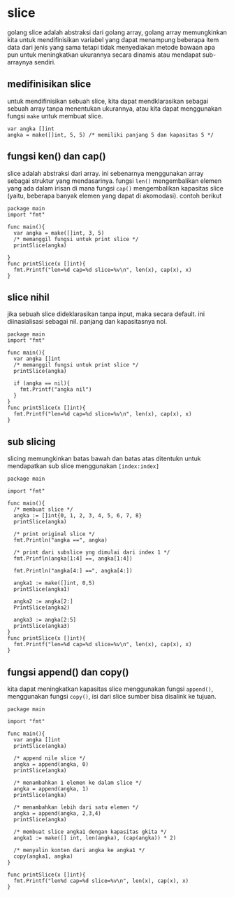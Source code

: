 # slice

golang slice adalah abstraksi dari golang array, golang array memungkinkan kita untuk mendifinisikan variabel yang dapat menampung beberapa item data dari jenis yang sama tetapi tidak menyediakan metode bawaan apa pun untuk meningkatkan ukurannya secara dinamis atau mendapat sub-arraynya sendiri.

## medifinisikan slice

untuk mendifinisikan sebuah slice, kita dapat mendklarasikan sebagai sebuah array tanpa menentukan ukurannya, atau kita dapat menggunakan fungsi ``make`` untuk membuat slice.

```golang
var angka []int
angka = make([]int, 5, 5) /* memiliki panjang 5 dan kapasitas 5 */
```

## fungsi ken() dan cap()

slice adalah abstraksi dari array. ini sebenarnya menggunakan array sebagai struktur yang mendasarinya. fungsi ``len()`` mengembalikan elemen yang ada dalam irisan di mana fungsi ``cap()`` mengembalikan kapasitas slice (yaitu, beberapa banyak elemen yang dapat di akomodasi). contoh berikut

```golang
package main
import "fmt"

func main(){
  var angka = make([]int, 3, 5)
  /* memanggil fungsi untuk print slice */
  printSlice(angka)

}
func printSlice(x []int){
  fmt.Printf("len=%d cap=%d slice=%v\n", len(x), cap(x), x)
}
```

## slice nihil

jika sebuah slice dideklarasikan tanpa input, maka secara default. ini diinasialisasi sebagai nil. panjang dan kapasitasnya nol.

```golang
package main
import "fmt"

func main(){
  var angka []int
  /* memanggil fungsi untuk print slice */
  printSlice(angka)

  if (angka == nil){
    fmt.Printf("angka nil")
  }
}
func printSlice(x []int){
  fmt.Printf("len=%d cap=%d slice=%v\n", len(x), cap(x), x)
}
```

## sub slicing

slicing memungkinkan batas bawah dan batas atas ditentukn untuk mendapatkan sub slice menggunakan ``[index:index]``

```golang
package main

import "fmt"

func main(){
  /* membuat slice */
  angka := []int{0, 1, 2, 3, 4, 5, 6, 7, 8}
  printSlice(angka)

  /* print original slice */
  fmt.Println("angka ==", angka)
  
  /* print dari subslice yng dimulai dari index 1 */
  fmt.Prinfln(angka[1:4] ==, angka[1:4])

  fmt.Println("angka[4:] ==", angka[4:])

  angka1 := make([]int, 0,5)
  printSlice(angka1)

  angka2 := angka[2:]
  PrintSlice(angka2)

  angka3 := angka[2:5]
  printSlice(angka3)
}
func printSlice(x []int){
  fmt.Printf("len=%d cap=%d slice=%v\n", len(x), cap(x), x)
}
```

## fungsi append() dan copy()

kita dapat meningkatkan kapasitas slice menggunakan fungsi ``append()``, menggunakan fungsi ``copy()``, isi dari slice sumber bisa disalink ke tujuan.

```golang
package main

import "fmt"

func main(){
  var angka []int
  printSlice(angka)

  /* append nile slice */
  angka = append(angka, 0)
  printSlice(angka)

  /* menambahkan 1 elemen ke dalam slice */
  angka = append(angka, 1)
  printSlice(angka)

  /* menambahkan lebih dari satu elemen */
  angka = append(angka, 2,3,4)
  printSlice(angka)
  
  /* membuat slice angka1 dengan kapasitas gkita */
  angka1 := make([] int, len(angka), (cap(angka)) * 2)

  /* menyalin konten dari angka ke angka1 */
  copy(angka1, angka)
}

func printSlice(x []int){
  fmt.Printf("len%d cap=%d slice=%v\n", len(x), cap(x), x)
}
```
